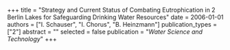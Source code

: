 +++
title = "Strategy and Current Status of Combating Eutrophication in 2 Berlin Lakes for Safeguarding Drinking Water Resources"
date = 2006-01-01
authors = ["I. Schauser", "I. Chorus", "B. Heinzmann"]
publication_types = ["2"]
abstract = ""
selected = false
publication = "*Water Science and Technology*"
+++

